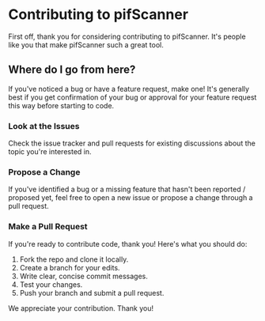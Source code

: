 ﻿# Contributing to pifScanner

First off, thank you for considering contributing to pifScanner. It's people like you that make pifScanner such a great tool.

## Where do I go from here?

If you've noticed a bug or have a feature request, make one! It's generally best if you get confirmation of your bug or approval for your feature request this way before starting to code.

### Look at the Issues

Check the issue tracker and pull requests for existing discussions about the topic you're interested in.

### Propose a Change

If you've identified a bug or a missing feature that hasn't been reported / proposed yet, feel free to open a new issue or propose a change through a pull request.

### Make a Pull Request

If you're ready to contribute code, thank you! Here's what you should do:

1. Fork the repo and clone it locally.
2. Create a branch for your edits.
3. Write clear, concise commit messages.
4. Test your changes.
5. Push your branch and submit a pull request.


We appreciate your contribution. Thank you!